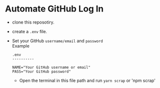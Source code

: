 # Automate GitHub Log In

- clone this reposotiry.
- create a `.env` file.
- Set your GitHub `username/email` and `password` <br>
  Example
  ```
  .env
  ----------

  NAME="Your GitHub username or email"
  PASS="Your GitHub password"
  ```

  - Open the terminal in this file path and run `yarn scrap` or 'npm scrap'
